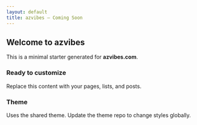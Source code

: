 ```yaml
---
layout: default
title: azvibes — Coming Soon
---
```


<section class="container">
  <h2>Welcome to azvibes</h2>
  <p class="lead">This is a minimal starter generated for <strong>azvibes.com</strong>.</p>

  <div class="grid">
    <article class="card">
      <h3>Ready to customize</h3>
      <p>Replace this content with your pages, lists, and posts.</p>
    </article>
    <article class="card">
      <h3>Theme</h3>
      <p>Uses the shared theme. Update the theme repo to change styles globally.</p>
    </article>
  </div>
</section>
